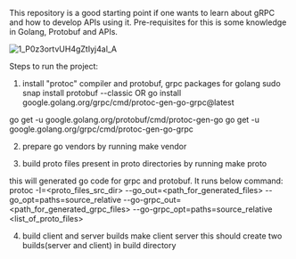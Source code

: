 This repository is a good starting point if one wants to learn about gRPC and how to develop APIs using it.
Pre-requisites for this is some knowledge in Golang, Protobuf and APIs.

![1_P0z3ortvUH4gZtIyj4al_A](https://github.com/user-attachments/assets/10c53999-dddd-4014-9fc5-8833faf6d911)


Steps to run the project:

1.  install "protoc" compiler and protobuf, grpc packages for golang
sudo snap install protobuf --classic OR
go install google.golang.org/grpc/cmd/protoc-gen-go-grpc@latest

go get -u google.golang.org/protobuf/cmd/protoc-gen-go
go get -u google.golang.org/grpc/cmd/protoc-gen-go-grpc

2. prepare go vendors by running
    make vendor

3. build proto files present in proto directories by running
    make proto

this will generated go code for grpc and protobuf. It runs below command: 
protoc -I=<proto_files_src_dir> --go_out=<path_for_generated_files> --go_opt=paths=source_relative --go-grpc_out=<path_for_generated_grpc_files> --go-grpc_opt=paths=source_relative <list_of_proto_files>


4. build client and server builds
    make client server
this should create two builds(server and client) in build directory
